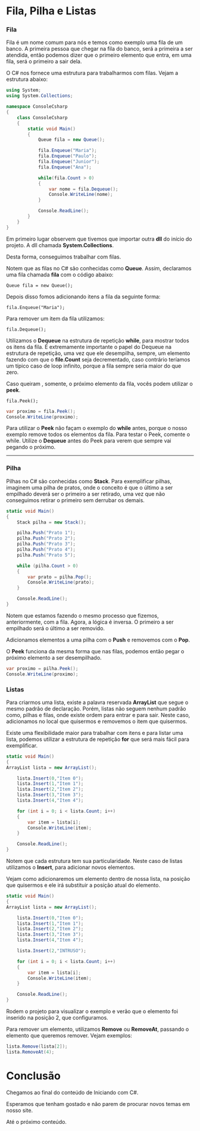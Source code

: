 # Fila, Pilha e Listas

### Fila

Fila é um nome comum para nós e temos como exemplo uma fila de um banco. A primeira pessoa que chegar na fila do banco, será a primeira a ser atendida, então podemos dizer que o primeiro elemento que entra, em uma fila, será o primeiro a sair dela.

O C# nos fornece uma estrutura para trabalharmos com filas. Vejam a estrutura abaixo:

```C#
using System;
using System.Collections;

namespace ConsoleCsharp
{
    class ConsoleCsharp
    {
        static void Main()
        {
            Queue fila = new Queue();

            fila.Enqueue("Maria");
            fila.Enqueue("Paulo");
            fila.Enqueue("Junior");
            fila.Enqueue("Ana");

            while(fila.Count > 0)
            {
                var nome = fila.Dequeue();
                Console.WriteLine(nome);
            }

            Console.ReadLine();
        }
    }
}
```

Em primeiro lugar observem que tivemos que importar outra **dll** do início do projeto. A dll chamada **System.Collections**.

Desta forma, conseguimos trabalhar com filas.

Notem que as filas no C# são conhecidas como **Queue**. Assim, declaramos uma fila chamada **fila** com o código abaixo:

`Queue fila = new Queue();`

Depois disso fomos adicionando itens a fila da seguinte forma:

`fila.Enqueue("Maria");`

Para remover um item da fila utilizamos:

`fila.Dequeue();`

Utilizamos o **Dequeue** na estrutura de repetição **while**, para mostrar todos os itens da fila. É extremamente importante o papel do Dequeue na estrutura de repetição, uma vez que ele desempilha, sempre, um elemento fazendo com que o **file.Count** seja decrementado, caso contrário teríamos um típico caso de loop infinito, porque a fila sempre seria maior do que zero.

Caso queiram , somente, o próximo elemento da fila, vocês podem utilizar o **peek**.

`fila.Peek();`

```C#
var proximo = fila.Peek();
Console.WriteLine(proximo);
```

Para utilizar o **Peek** não façam o exemplo do **while** antes, porque o nosso exemplo remove todos os elementos da fila. Para testar o Peek, comente o while. Utilize o **Dequeue** antes do Peek para  verem que sempre vai pegando o próximo.

***

### Pilha

Pilhas no C# são conhecidas como **Stack**. Para exemplificar pilhas, imaginem uma pilha de pratos, onde o conceito é que o último a ser empilhado deverá ser o primeiro a ser retirado, uma vez que não conseguimos retirar o primeiro sem derrubar os demais.

```C#
static void Main()
{
    Stack pilha = new Stack();

    pilha.Push("Prato 1");
    pilha.Push("Prato 2");
    pilha.Push("Prato 3");
    pilha.Push("Prato 4");
    pilha.Push("Prato 5");

    while (pilha.Count > 0)
    {
        var prato = pilha.Pop();
        Console.WriteLine(prato);
    }

    Console.ReadLine();
}
```

Notem que estamos fazendo o mesmo processo que fizemos, anteriormente, com a fila. Agora, a lógica é inversa. O primeiro a ser empilhado será o último a ser removido.

Adicionamos elementos a uma pilha com o **Push** e removemos com o **Pop**.

O **Peek** funciona da mesma forma que nas filas, podemos então pegar o próximo elemento a ser desempilhado.

```C#
var proximo = pilha.Peek();
Console.WriteLine(proximo);
```

### Listas

Para criarmos uma lista, existe a palavra reservada **ArrayList** que segue o mesmo padrão de declaração. Porém, listas não seguem nenhum padrão como, pilhas e filas, onde existe ordem para entrar e para sair. Neste caso, adicionamos no local que quisermos e removemos o item que quisermos.

Existe uma flexibilidade maior para trabalhar com itens e para listar uma lista, podemos utilizar a estrutura de repetição **for** que será mais fácil para exemplificar.

```C#
static void Main()
{
ArrayList lista = new ArrayList();

    lista.Insert(0,"Item 0");
    lista.Insert(1,"Item 1");
    lista.Insert(2,"Item 2");
    lista.Insert(3,"Item 3");
    lista.Insert(4,"Item 4");

    for (int i = 0; i < lista.Count; i++)
    {
        var item = lista[i];
        Console.WriteLine(item);
    }

    Console.ReadLine();
}
```

Notem que cada estrutura tem sua particularidade. Neste caso de listas utilizamos o **Insert**, para adicionar novos elementos.

Vejam como adicionaremos um elemento dentro de nossa lista, na posição que quisermos e ele irá substituir a posição atual do elemento.

```C#
static void Main()
{
ArrayList lista = new ArrayList();

    lista.Insert(0,"Item 0");
    lista.Insert(1,"Item 1");
    lista.Insert(2,"Item 2");
    lista.Insert(3,"Item 3");
    lista.Insert(4,"Item 4");

    lista.Insert(2,"INTRUSO");

    for (int i = 0; i < lista.Count; i++)
    {
        var item = lista[i];
        Console.WriteLine(item);
    }

    Console.ReadLine();
}
```

Rodem o projeto para visualizar o exemplo e verão que o elemento foi inserido na posição 2, que configuramos.

Para remover um elemento, utilizamos **Remove** ou **RemoveAt**, passando o elemento que queremos remover. Vejam exemplos:

```C#
lista.Remove(lista[2]);
lista.RemoveAt(4);
```

# Conclusão

Chegamos ao final do conteúdo de Iniciando com C#.

Esperamos que tenham gostado e não parem de procurar novos temas em nosso site.

Até o próximo conteúdo.